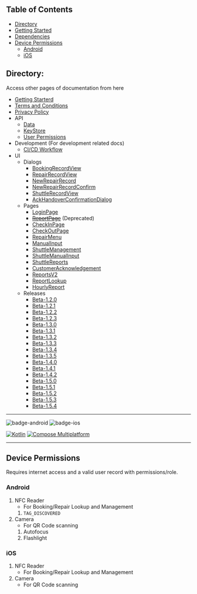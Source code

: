 ## Table of Contents
- [Directory](#directory)
- [Getting Started](#getting-started)
- [Dependencies](#dependencies)
- [Device Permissions](#device-permissions)
  - [Android](#android)
  - [iOS](#ios)

## Directory:
Access other pages of documentation from here
- [Getting Starterd](https://lazy-day-tech.github.io/TapTrackDocs/GettingStarted)
- [Terms and Conditions](https://lazy-day-tech.github.io/TapTrackDocs/Legal/tos)
- [Privacy Policy](https://lazy-day-tech.github.io/TapTrackDocs/Legal/PrivacyPolicy)
- API 
  - [Data](https://lazy-day-tech.github.io/TapTrackDocs/API/Data)
  - [KeyStore](https://lazy-day-tech.github.io/TapTrackDocs/API/KeyStore)
  - [User Permissions](https://lazy-day-tech.github.io/TapTrackDocs/API/Permissions)
- Development (For development related docs)
  - [CI/CD Workflow](https://lazy-day-tech.github.io/TapTrackDocs/Development/CICD)
- UI
  - Dialogs
    - [BookingRecordView](https://lazy-day-tech.github.io/TapTrackDocs/UI/Dialogs/BookingRecordView)
    - [RepairRecordView](https://lazy-day-tech.github.io/TapTrackDocs/UI/Dialogs/RepairRecordView)
    - [NewRepairRecord](https://lazy-day-tech.github.io/TapTrackDocs/UI/Dialogs/NewRepairRecord)
    - [NewRepairRecordConfirm](https://lazy-day-tech.github.io/TapTrackDocs/UI/Dialogs/NewRepairRecordConfirm)
    - [ShuttleRecordView](https://lazy-day-tech.github.io/TapTrackDocs/UI/Dialogs/ShuttleRecordView)
    - [AckHandoverConfirmationDialog](https://lazy-day-tech.github.io/TapTrackDocs/UI/Dialogs/AckHandoverConfirmationDialog)
  - Pages
    - [LoginPage](https://lazy-day-tech.github.io/TapTrackDocs/UI/Pages/LoginPage)
    - ~~[ReportPage](https://lazy-day-tech.github.io/TapTrackDocs/UI/Pages/ReportPage)~~ (Deprecated)
    - [CheckInPage](https://lazy-day-tech.github.io/TapTrackDocs/UI/Pages/CheckInPage)
    - [CheckOutPage](https://lazy-day-tech.github.io/TapTrackDocs/UI/Pages/CheckOutPage)
    - [RepairMenu](https://lazy-day-tech.github.io/TapTrackDocs/UI/Pages/RepairMenu)
    - [ManualInput](https://lazy-day-tech.github.io/TapTrackDocs/UI/Pages/ManualInput)
    - [ShuttleManagement](https://lazy-day-tech.github.io/TapTrackDocs/UI/Pages/ShuttleManagement)
    - [ShuttleManualInput](https://lazy-day-tech.github.io/TapTrackDocs/UI/Pages/ShuttleManualInput)
    - [ShuttleReports](https://lazy-day-tech.github.io/TapTrackDocs/UI/Pages/ShuttleReportPage)
    - [CustomerAcknowledgement](https://lazy-day-tech.github.io/TapTrackDocs/UI/Pages/CustomerAcknowledgement)
    - [ReportsV2](https://lazy-day-tech.github.io/TapTrackDocs/UI/Pages/ReportsV2)
    - [ReportLookup](https://lazy-day-tech.github.io/TapTrackDocs/UI/Pages/ReportLookup)
    - [HourlyReport](https://lazy-day-tech.github.io/TapTrackDocs/UI/Pages/HourlyReport)
  - Releases
    - [Beta-1.2.0](https://lazy-day-tech.github.io/TapTrackDocs/Changelog/Beta-1.2.0)
    - [Beta-1.2.1](https://lazy-day-tech.github.io/TapTrackDocs/Changelog/Beta-1.2.1)
    - [Beta-1.2.2](https://lazy-day-tech.github.io/TapTrackDocs/Changelog/Beta-1.2.2)
    - [Beta-1.2.3](https://lazy-day-tech.github.io/TapTrackDocs/Changelog/Beta-1.2.3)
    - [Beta-1.3.0](https://lazy-day-tech.github.io/TapTrackDocs/Changelog/Beta-1.3.0)
    - [Beta-1.3.1](https://lazy-day-tech.github.io/TapTrackDocs/Changelog/Beta-1.3.1)
    - [Beta-1.3.2](https://lazy-day-tech.github.io/TapTrackDocs/Changelog/Beta-1.3.2)
    - [Beta-1.3.3](https://lazy-day-tech.github.io/TapTrackDocs/Changelog/Beta-1.3.3)
    - [Beta-1.3.4](https://lazy-day-tech.github.io/TapTrackDocs/Changelog/Beta-1.3.4)
    - [Beta-1.3.5](https://lazy-day-tech.github.io/TapTrackDocs/Changelog/Beta-1.3.5)
    - [Beta-1.4.0](https://lazy-day-tech.github.io/TapTrackDocs/Changelog/Beta-1.4.0)
    - [Beta-1.4.1](https://lazy-day-tech.github.io/TapTrackDocs/Changelog/Beta-1.4.1)
    - [Beta-1.4.2](https://lazy-day-tech.github.io/TapTrackDocs/Changelog/Beta-1.4.2)
    - [Beta-1.5.0](https://lazy-day-tech.github.io/TapTrackDocs/Changelog/Beta-1.5.0)
    - [Beta-1.5.1](https://lazy-day-tech.github.io/TapTrackDocs/Changelog/Beta-1.5.1)
    - [Beta-1.5.2](https://lazy-day-tech.github.io/TapTrackDocs/Changelog/Beta-1.5.2)
    - [Beta-1.5.3](https://lazy-day-tech.github.io/TapTrackDocs/Changelog/Beta-1.5.3)
    - [Beta-1.5.4](https://lazy-day-tech.github.io/TapTrackDocs/Changelog/Beta-1.5.4)

---

![badge-android](http://img.shields.io/badge/platform-android-3DDC84.svg?style=flat)
![badge-ios](http://img.shields.io/badge/platform-ios-FF375F.svg?style=flat)

[![Kotlin](https://img.shields.io/badge/kotlin-v2.1.0-blue.svg?logo=kotlin)](http://kotlinlang.org)
[![Compose Multiplatform](https://img.shields.io/badge/Compose%20Multiplatform-v1.7.3-blue)](https://github.com/JetBrains/compose-multiplatform)

---

## Device Permissions
Requires internet access and a valid user record with permissions/role.

### Android
1. NFC Reader
    - For Booking/Repair Lookup and Management
    1. `TAG_DISCOVERED`
2. Camera
    - For QR Code scanning
    1. Autofocus
    2. Flashlight


### iOS
1. NFC Reader
    - For Booking/Repair Lookup and Management
2. Camera
    - For QR Code scanning
